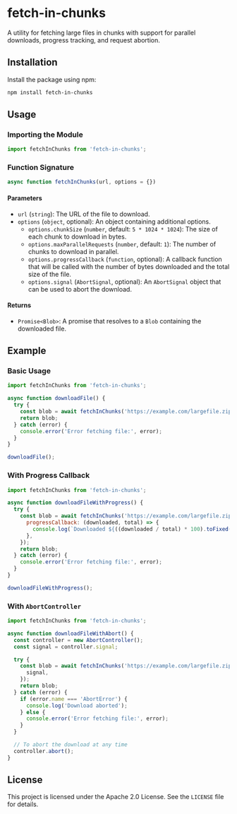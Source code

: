 # fetch-in-chunks

A utility for fetching large files in chunks with support for parallel
downloads, progress tracking, and request abortion.

## Installation

Install the package using npm:

```sh
npm install fetch-in-chunks
```

## Usage

### Importing the Module

```js
import fetchInChunks from 'fetch-in-chunks';
```

### Function Signature

```js
async function fetchInChunks(url, options = {})
```

#### Parameters

- `url` (`string`): The URL of the file to download.
- `options` (`object`, optional): An object containing additional options.
  - `options.chunkSize` (`number`, default: `5 * 1024 * 1024`): The size of each
    chunk to download in bytes.
  - `options.maxParallelRequests` (`number`, default: `1`): The number of chunks
    to download in parallel.
  - `options.progressCallback` (`function`, optional): A callback function that
    will be called with the number of bytes downloaded and the total size of the
    file.
  - `options.signal` (`AbortSignal`, optional): An `AbortSignal` object that can
    be used to abort the download.

#### Returns

- `Promise<Blob>`: A promise that resolves to a `Blob` containing the downloaded
  file.

## Example

### Basic Usage

```js
import fetchInChunks from 'fetch-in-chunks';

async function downloadFile() {
  try {
    const blob = await fetchInChunks('https://example.com/largefile.zip');
    return blob;
  } catch (error) {
    console.error('Error fetching file:', error);
  }
}

downloadFile();
```

### With Progress Callback

```js
import fetchInChunks from 'fetch-in-chunks';

async function downloadFileWithProgress() {
  try {
    const blob = await fetchInChunks('https://example.com/largefile.zip', {
      progressCallback: (downloaded, total) => {
        console.log(`Downloaded ${((downloaded / total) * 100).toFixed(2)}%`);
      },
    });
    return blob;
  } catch (error) {
    console.error('Error fetching file:', error);
  }
}

downloadFileWithProgress();
```

### With `AbortController`

```js
import fetchInChunks from 'fetch-in-chunks';

async function downloadFileWithAbort() {
  const controller = new AbortController();
  const signal = controller.signal;

  try {
    const blob = await fetchInChunks('https://example.com/largefile.zip', {
      signal,
    });
    return blob;
  } catch (error) {
    if (error.name === 'AbortError') {
      console.log('Download aborted');
    } else {
      console.error('Error fetching file:', error);
    }
  }

  // To abort the download at any time
  controller.abort();
}
```

## License

This project is licensed under the Apache 2.0 License. See the `LICENSE` file
for details.
